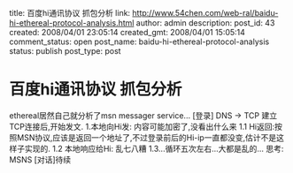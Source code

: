 title: 百度hi通讯协议 抓包分析
link: http://www.54chen.com/web-ral/baidu-hi-ethereal-protocol-analysis.html
author: admin
description: 
post_id: 43
created: 2008/04/01 23:05:14
created_gmt: 2008/04/01 15:05:14
comment_status: open
post_name: baidu-hi-ethereal-protocol-analysis
status: publish
post_type: post

# 百度hi通讯协议 抓包分析

ethereal居然自己就分析了msn messager service... [登录] DNS -> TCP 建立TCP连接后,开始发文. 1.本地向Hi发: 内容可能加密了,没看出什么来 1.1 Hi返回:按照MSN协议,应该是返回一个地址了,不过登录前后的Hi-ip一直都没变,估计不是这样子实现的. 1.2 本地响应给Hi: 乱七八糟 1.3...循环五次左右...大都是乱的... 思考: MSNS [对话]待续